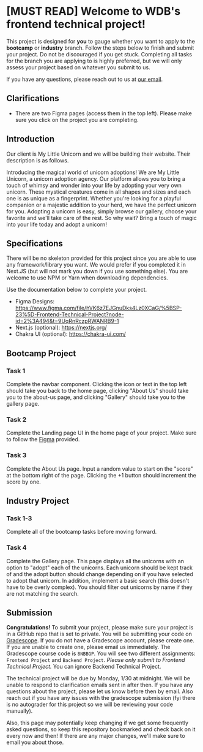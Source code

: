 # [MUST READ] Welcome to WDB's frontend technical project!

This project is designed for **you** to gauge whether you want to apply to the **bootcamp** or **industry** branch. Follow the steps below to finish and submit your project. Do not be discouraged if you get stuck. Completing all tasks for the branch you are applying to is highly preferred, but we will only assess your project based on whatever you submit to us.

If you have any questions, please reach out to us at [our email](webatberkeley@gmail.com).

## Clarifications
- There are two Figma pages (access them in the top left). Please make sure you click on the project you are completing. 

## Introduction

Our client is My Little Unicorn and we will be building their website. Their description is as follows.

Introducing the magical world of unicorn adoptions! We are My Little Unicorn, a unicorn adoption agency. Our platform allows you to bring a touch of whimsy and wonder into your life by adopting your very own unicorn. These mystical creatures come in all shapes and sizes and each one is as unique as a fingerprint. Whether you're looking for a playful companion or a majestic addition to your herd, we have the perfect unicorn for you. Adopting a unicorn is easy, simply browse our gallery, choose your favorite and we'll take care of the rest. So why wait? Bring a touch of magic into your life today and adopt a unicorn!

## Specifications

There will be no skeleton provided for this project since you are able to use any framework/library you want. We would prefer if you completed it in Next.JS (but will not mark you down if you use something else). You are welcome to use NPM or Yarn when downloading dependencies. 

Use the documentation below to complete your project.

- Figma Designs: https://www.figma.com/file/hVK6z7EJGnuDks4Lz0XCaG/%5BSP-23%5D-Frontend-Technical-Project?node-id=2%3A494&t=9UqRnRczpRWANRB9-1
- Next.js (optional): https://nextjs.org/
- Chakra UI (optional): https://chakra-ui.com/

## Bootcamp Project

### Task 1

Complete the navbar component. Clicking the icon or text in the top left should take you back to the home page, clicking "About Us" should take you to the about-us page, and clicking "Gallery" should take you to the gallery page.

### Task 2

Complete the Landing page UI in the home page of your project. Make sure to follow the [Figma]( https://www.figma.com/file/hVK6z7EJGnuDks4Lz0XCaG/%5BSP-23%5D-Frontend-Technical-Project?node-id=2%3A494&t=9UqRnRczpRWANRB9-1) provided.

### Task 3

Complete the About Us page. Input a random value to start on the "score" at the bottom right of the page. Clicking the +1 button should increment the score by one.

## Industry Project

### Task 1-3

Complete all of the bootcamp tasks before moving forward.

### Task 4

Complete the Gallery page. This page displays all the unicorns with an option to "adopt" each of the unicorns. Each unicorn should be kept track of and the adopt button should change depending on if you have selected to adopt that unicorn. In addition, implement a basic search (this doesn't have to be overly complex). You should filter out unicorns by name if they are not matching the search. 

## Submission

**Congratulations!** To submit your project, please make sure your project is in a GitHub repo that is set to private. You will be submitting your code on [Gradescope](https://www.gradescope.com/). If you do not have a Gradescope account, please create one. If you are unable to create one, please email us
immediately. The Gradescope course code is `8NBBGP`. You will see two different assignments: `Frontend Project` and `Backend Project`. _Please only submit to Frontend Technical Project._ You can ignore Backend Technical Project.

The technical project will be due by Monday, 1/30 at midnight. We will be unable to respond to clarification emails sent in after then. If you have any questions about the project, please let us know before then by email. Also reach out if you have any issues with the gradescope submission (fyi there is no autograder for this project so we will be reviewing your code manually).

Also, this page may potentially keep changing if we get some frequently asked questions, so keep this repository bookmarked and check back on it every now and then! If there are any major changes, we'll make sure to email you about those.
